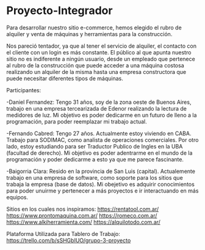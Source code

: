 # Proyecto-Integrador
Para desarrollar nuestro sitio e-commerce, hemos elegido el rubro de alquiler y venta de máquinas y herramientas para la construcción.

Nos pareció tentador, ya que al tener el servicio de alquiler, el contacto con el cliente con un login es más constante.
El público al que apunta nuestro sitio no es indiferente a ningún usuario, desde un empleado que pertenece al rubro de la construcción que puede acceder a una máquina costosa realizando un alquiler de la misma hasta una empresa constructora que puede necesitar diferentes tipos de máquinas.

Participantes:

-Daniel Fernandez: 
Tengo 31 años, soy de la zona oeste de Buenos Aires, trabajo en una empresa tercearizada de Edenor realizando la lectura de medidores de luz. Mi objetivo es poder dedicarme en un futuro de lleno a la programación, para poder reemplazar mi trabajo actual. 

-Fernando Cabred:
Tengo 27 años. Actualmente estoy viviendo en CABA. Trabajo para SODIMAC, como analista de operaciones comerciales. Por otro lado, estoy estudiando para ser Traductor Publico de Ingles en la UBA (facultad de derecho). Mi objetivo es poder adentrarme en el mundo de la programación y poder dedicarme a esto ya que me parece fascinante.    

-Baigorria Clara:
Resido en la provincia de San Luis (capital). Actualemente trabajo en una empresa de software, como soporte para los sitios que trabaja la empresa (base de datos). Mi obejetivo es adquirir conocimientos para poder unuirme y pertenecer a más proyectos e ir interactuando en más equipos. 

Sitios en los cuales nos inspiramos:
https://rentatool.com.ar/
https://www.prontomaquina.com.ar/
https://romeco.com.ar/
https://www.alkiherramienta.com/
https://alquilotodo.com.ar/

Plataforma Utilizada para Tablero de Trabajo:
https://trello.com/b/sSHGbIUO/grupo-3-proyecto
